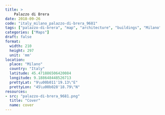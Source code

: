 ```yaml
---
title: > 
    Palazzo di Brera
date: 2018-09-26
code: "italy_milano_palazzo-di-brera_9681"
tags: ["palazzo-di-brera", "map", "architecture", "buildings", "Milano", "Italy"]
categories: ["Maps"]
draft: false
format:
  width: 210
  height: 297
  unit: 'mm'
location:
  place: "Milano"
  country: "Italy"
  latitude: 45.471886506420084
  longitude: 9.188648448526713
  prettyLat: "9\u00b011'19.13\"E"
  prettyLon: "45\u00b028'18.79\"N"
resources:
- src: "palazzo-di-brera_9681.png"
  title: "Cover"
  name: cover
---
```

